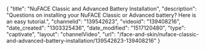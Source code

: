 {
    "title": "NuFACE Classic and Advanced Battery Installation",
    "description": "Questions on installing your NuFACE Classic or Advanced battery? Here is an easy tutorial.",
    "channelid": "139542623",
    "videoid": "139408216",
    "date_created": "1303325436",
    "date_modified": "1517120480",
    "type": "captivate",
    "layout": "channelVideo",
    "url": "\/face-and-skin\/nuface-classic-and-advanced-battery-installation\/139542623-139408216"
}